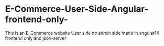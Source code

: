 # E-Commerce-User-Side-Angular-frontend-only-
This is an E-Commerce website User side no admin side made in angular14 frontend only and json-server
